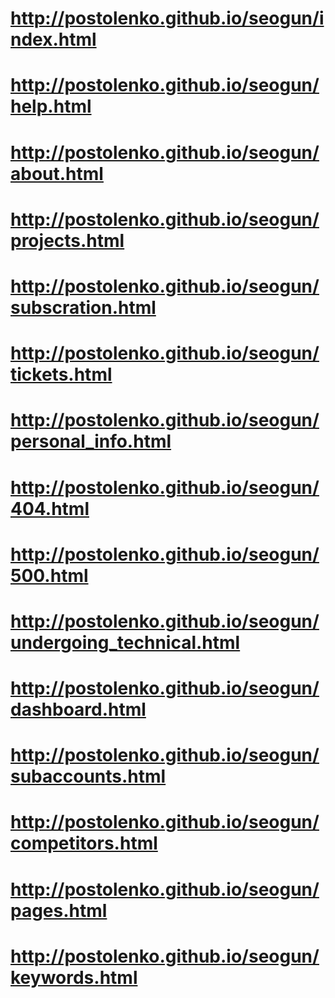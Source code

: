# http://postolenko.github.io/seogun/index.html
# http://postolenko.github.io/seogun/help.html
# http://postolenko.github.io/seogun/about.html
# http://postolenko.github.io/seogun/projects.html
# http://postolenko.github.io/seogun/subscration.html
# http://postolenko.github.io/seogun/tickets.html
# http://postolenko.github.io/seogun/personal_info.html
# http://postolenko.github.io/seogun/404.html
# http://postolenko.github.io/seogun/500.html
# http://postolenko.github.io/seogun/undergoing_technical.html
# http://postolenko.github.io/seogun/dashboard.html
# http://postolenko.github.io/seogun/subaccounts.html
# http://postolenko.github.io/seogun/competitors.html
# http://postolenko.github.io/seogun/pages.html
# http://postolenko.github.io/seogun/keywords.html